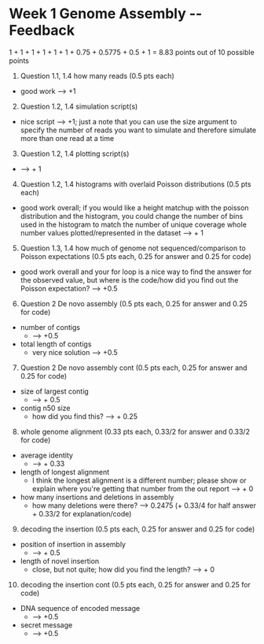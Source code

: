 # Week 1 Genome Assembly -- Feedback

1 + 1 + 1 + 1 + 1 + 1 + 0.75 + 0.5775 + 0.5 + 1  = 8.83 points out of 10 possible points

1. Question 1.1, 1.4 how many reads (0.5 pts each)

  * good work --> +1

2. Question 1.2, 1.4 simulation script(s)

  * nice script --> +1; just a note that you can use the size argument to specify the number of reads you want to simulate and therefore simulate more than one read at a time

3. Question 1.2, 1.4 plotting script(s)

  * --> + 1

4. Question 1.2, 1.4 histograms with overlaid Poisson distributions (0.5 pts each)

  * good work overall; if you would like a height matchup with the poisson distribution and the histogram, you could change the number of bins used in the histogram to match the number of unique coverage whole number values plotted/represented in the dataset --> + 1

5. Question 1.3, 1.4 how much of genome not sequenced/comparison to Poisson expectations (0.5 pts each, 0.25 for answer and 0.25 for code)

  * good work overall and your for loop is a nice way to find the answer for the observed value, but where is the code/how did you find out the Poisson expectation?  --> +0.5

6. Question 2 De novo assembly (0.5 pts each, 0.25 for answer and 0.25 for code)

  * number of contigs
    * --> +0.5
  * total length of contigs
    * very nice solution --> +0.5

7. Question 2 De novo assembly cont (0.5 pts each, 0.25 for answer and 0.25 for code)

  * size of largest contig
    * --> + 0.5
  * contig n50 size
    * how did you find this? --> + 0.25

8. whole genome alignment (0.33 pts each, 0.33/2 for answer and 0.33/2 for code)

  * average identity
    * --> + 0.33
  * length of longest alignment
    * I think the longest alignment is a different number; please show or explain where you're getting that number from the out report --> + 0
  * how many insertions and deletions in assembly
    * how many deletions were there? --> 0.2475 (+ 0.33/4 for half answer + 0.33/2 for explanation/code)

9. decoding the insertion (0.5 pts each, 0.25 for answer and 0.25 for code)

  * position of insertion in assembly
    * --> + 0.5
  * length of novel insertion
    * close, but not quite; how did you find the length? --> + 0

10. decoding the insertion cont (0.5 pts each, 0.25 for answer and 0.25 for code)

  * DNA sequence of encoded message
    * --> +0.5
  * secret message
    * --> +0.5
